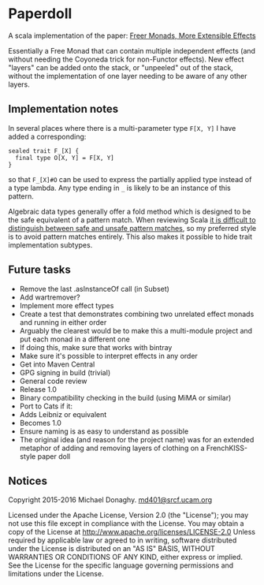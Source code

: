 # Paperdoll

A scala implementation of the paper:
[Freer Monads, More Extensible Effects](http://okmij.org/ftp/Haskell/extensible/more.pdf)

Essentially a Free Monad that can contain multiple independent effects
(and without needing the Coyoneda trick for non-Functor effects).
New effect "layers" can be added onto the stack, or "unpeeled"
out of the stack, without the implementation of one layer needing to
be aware of any other layers.

## Implementation notes

In several places where there is a multi-parameter type `F[X, Y]`
I have added a corresponding:

    sealed trait F_[X] {
      final type O[X, Y] = F[X, Y]
    }

so that `F_[X]#O` can be used to express the partially applied type
instead of a type lambda. Any type ending in `_` is likely to be
an instance of this pattern.

Algebraic data types generally offer a fold method which is designed
to be the safe equivalent of a pattern match. When reviewing Scala
[it is difficult to distinguish between safe and unsafe pattern matches](http://typelevel.org/blog/2014/11/10/why_is_adt_pattern_matching_allowed.html),
so my preferred style is to avoid pattern matches entirely.
This also makes it possible to hide trait implementation subtypes.

## Future tasks

 * Remove the last .asInstanceOf call (in Subset)
 * Add wartremover?
 * Implement more effect types
 * Create a test that demonstrates combining two unrelated effect monads and running in either order
  * Arguably the clearest would be to make this a multi-module project and put each monad in a different one
  * If doing this, make sure that works with bintray
 * Make sure it's possible to interpret effects in any order
 * Get into Maven Central
  * GPG signing in build (trivial)
 * General code review
 * Release 1.0
 * Binary compatibility checking in the build (using MiMA or similar)
 * Port to Cats if it:
  * Adds Leibniz or equivalent
  * Becomes 1.0
 * Ensure naming is as easy to understand as possible
  * The original idea (and reason for the project name) was for an extended metaphor
  of adding and removing layers of clothing on a FrenchKISS-style paper doll
  
## Notices

Copyright 2015-2016 Michael Donaghy. md401@srcf.ucam.org

Licensed under the Apache License, Version 2.0 (the "License");
you may not use this file except in compliance with the License.
You may obtain a copy of the License at
http://www.apache.org/licenses/LICENSE-2.0
Unless required by applicable law or agreed to in writing,
software distributed under the License is distributed on an
"AS IS" BASIS, WITHOUT WARRANTIES OR CONDITIONS OF ANY KIND,
either express or implied. See the License for the specific
language governing permissions and limitations under the License.
